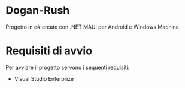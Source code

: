 # Dogan-Rush #

Progetto in c# creato con .NET MAUI per Android e Windows Machine

# Requisiti di avvio #
Per avviare il progetto servono i sequenti requisiti:
  - Visual Studio Enterprize
